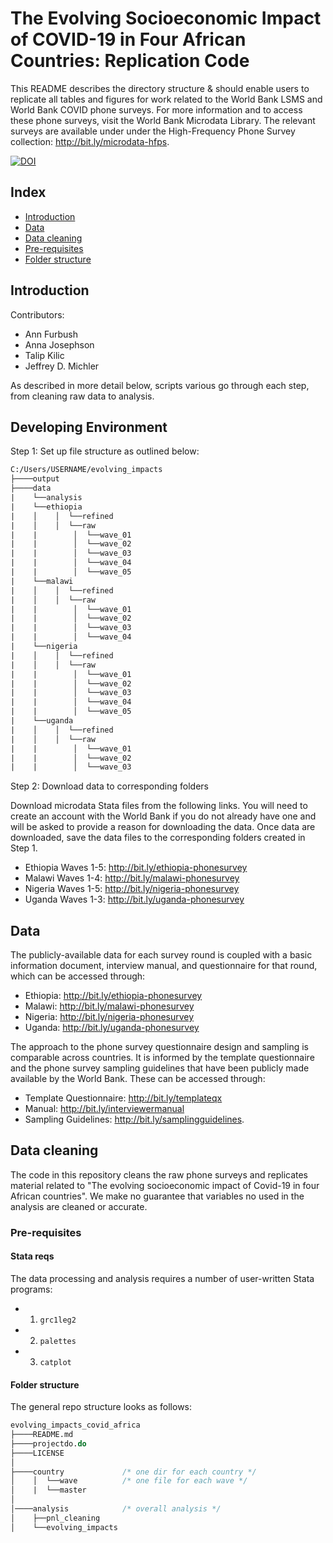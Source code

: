 # The Evolving Socioeconomic Impact of COVID-19 in Four African Countries: Replication Code
This README describes the directory structure & should enable users to replicate all tables and figures for work related to the World Bank LSMS and World Bank COVID phone surveys. For more information and to access these phone surveys, visit the World Bank Microdata Library. The relevant surveys are available under under the High-Frequency Phone Survey collection: http://bit.ly/microdata-hfps.   

[![DOI](https://zenodo.org/badge/340188218.svg)](https://zenodo.org/badge/latestdoi/340188218)

 ## Index

 - [Introduction](#introduction)
 - [Data](#data)
 - [Data cleaning](#data-cleaning)
 - [Pre-requisites](#pre-requisites)
 - [Folder structure](#folder-structure)

## Introduction

Contributors:
* Ann Furbush
* Anna Josephson 
* Talip Kilic 
* Jeffrey D. Michler

As described in more detail below, scripts various go through each step, from cleaning raw data to analysis.

## Developing Environment

Step 1: Set up file structure as outlined below: 
```stata
C:/Users/USERNAME/evolving_impacts
├────output
├────data
|    └──analysis
|    └──ethiopia
|    │    │  └──refined
|    │    │  └──raw
|    |        │  └──wave_01
|    |        │  └──wave_02
|    |        │  └──wave_03
|    |        │  └──wave_04
|    |        │  └──wave_05
|    └──malawi
|    │    │  └──refined
|    │    │  └──raw
|    |        │  └──wave_01
|    |        │  └──wave_02
|    |        │  └──wave_03
|    |        │  └──wave_04
|    └──nigeria
|    │    │  └──refined
|    │    │  └──raw
|    |        │  └──wave_01
|    |        │  └──wave_02
|    |        │  └──wave_03
|    |        │  └──wave_04
|    |        │  └──wave_05
|    └──uganda
|    │    │  └──refined
|    │    │  └──raw
|    |        │  └──wave_01
|    |        │  └──wave_02
|    |        │  └──wave_03
```

Step 2: Download data to corresponding folders

Download microdata Stata files from the following links. You will need to create an account with the World Bank if you do not already have one and will be asked to provide a reason for downloading the data. Once data are downloaded, save the data files to the corresponding folders created in Step 1. 
 - Ethiopia Waves 1-5: http://bit.ly/ethiopia-phonesurvey 
 - Malawi Waves 1-4: http://bit.ly/malawi-phonesurvey 
 - Nigeria Waves 1-5: http://bit.ly/nigeria-phonesurvey
 - Uganda Waves 1-3: http://bit.ly/uganda-phonesurvey 


## Data 

The publicly-available data for each survey round is coupled with a basic information document, interview manual, and questionnaire for that round, which can be accessed through: 
 - Ethiopia: http://bit.ly/ethiopia-phonesurvey 
 - Malawi: http://bit.ly/malawi-phonesurvey 
 - Nigeria: http://bit.ly/nigeria-phonesurvey
 - Uganda: http://bit.ly/uganda-phonesurvey 
 
The approach to the phone survey questionnaire design and sampling is comparable across countries. It is informed by the template questionnaire and the phone survey sampling guidelines that have been publicly made available by the World Bank. These can be accessed through: 
 - Template Questionnaire: http://bit.ly/templateqx 
 - Manual: http://bit.ly/interviewermanual
 - Sampling Guidelines: http://bit.ly/samplingguidelines.

## Data cleaning

The code in this repository cleans the raw phone surveys and replicates material related to "The evolving socioeconomic impact of
Covid-19 in four African countries".  We make no guarantee that variables no used in the analysis are cleaned or accurate.

### Pre-requisites

#### Stata reqs

The data processing and analysis requires a number of user-written Stata programs:
   * 1. `grc1leg2`
   * 2. `palettes`
   * 3. `catplot`

#### Folder structure

The general repo structure looks as follows:<br>

```stata
evolving_impacts_covid_africa
├────README.md
├────projectdo.do
├────LICENSE
│    
├────country             /* one dir for each country */
│    │  └──wave          /* one file for each wave */
│    |  └──master
│
│────analysis            /* overall analysis */
│    ├──pnl_cleaning
│    └──evolving_impacts
```
